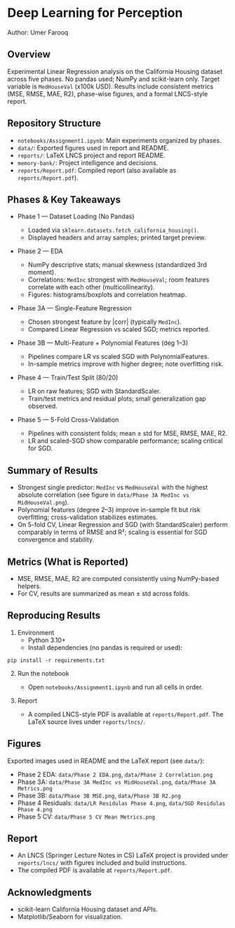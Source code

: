 Deep Learning for Perception
=================================================

Author: Umer Farooq

Overview
--------
Experimental Linear Regression analysis on the California Housing dataset across five phases. No pandas used; NumPy and scikit-learn only. Target variable is `MedHouseVal` (x100k USD). Results include consistent metrics (MSE, RMSE, MAE, R2), phase-wise figures, and a formal LNCS-style report.

Repository Structure
--------------------
- `notebooks/Assignment1.ipynb`: Main experiments organized by phases.
- `data/`: Exported figures used in report and README.
- `reports/`: LaTeX LNCS project and report README.
- `memory-bank/`: Project intelligence and decisions.
 - `reports/Report.pdf`: Compiled report (also available as `reports/Report.pdf`).

Phases & Key Takeaways
----------------------
- Phase 1 — Dataset Loading (No Pandas)
  - Loaded via `sklearn.datasets.fetch_california_housing()`.
  - Displayed headers and array samples; printed target preview.

- Phase 2 — EDA
  - NumPy descriptive stats; manual skewness (standardized 3rd moment).
  - Correlations: `MedInc` strongest with `MedHouseVal`; room features correlate with each other (multicollinearity).
  - Figures: histograms/boxplots and correlation heatmap.

- Phase 3A — Single-Feature Regression
  - Chosen strongest feature by |corr| (typically `MedInc`).
  - Compared Linear Regression vs scaled SGD; metrics reported.

- Phase 3B — Multi-Feature + Polynomial Features (deg 1–3)
  - Pipelines compare LR vs scaled SGD with PolynomialFeatures.
  - In-sample metrics improve with higher degree; note overfitting risk.

- Phase 4 — Train/Test Split (80/20)
  - LR on raw features; SGD with StandardScaler.
  - Train/test metrics and residual plots; small generalization gap observed.

- Phase 5 — 5-Fold Cross-Validation
  - Pipelines with consistent folds; mean ± std for MSE, RMSE, MAE, R2.
  - LR and scaled-SGD show comparable performance; scaling critical for SGD.

Summary of Results
------------------
- Strongest single predictor: `MedInc` vs `MedHouseVal` with the highest absolute correlation (see figure in `data/Phase 3A MedInc vs MidHouseVal.png`).
- Polynomial features (degree 2–3) improve in-sample fit but risk overfitting; cross-validation stabilizes estimates.
- On 5-fold CV, Linear Regression and SGD (with StandardScaler) perform comparably in terms of RMSE and R²; scaling is essential for SGD convergence and stability.

Metrics (What is Reported)
--------------------------
- MSE, RMSE, MAE, R2 are computed consistently using NumPy-based helpers.
- For CV, results are summarized as mean ± std across folds.

Reproducing Results
-------------------
1) Environment
   - Python 3.10+
   - Install dependencies (no pandas is required or used):

```
pip install -r requirements.txt
```

2) Run the notebook
   - Open `notebooks/Assignment1.ipynb` and run all cells in order.

3) Report
   - A compiled LNCS-style PDF is available at `reports/Report.pdf`. The LaTeX source lives under `reports/lncs/`.

Figures
-------
Exported images used in README and the LaTeX report (see `data/`):
- Phase 2 EDA: `data/Phase 2 EDA.png`, `data/Phase 2 Correlation.png`
- Phase 3A: `data/Phase 3A MedInc vs MidHouseVal.png`, `data/Phase 3A Metrics.png`
- Phase 3B: `data/Phase 3B MSE.png`, `data/Phase 3B R2.png`
- Phase 4 Residuals: `data/LR Residulas Phase 4.png`, `data/SGD Residulas Phase 4.png`
- Phase 5 CV: `data/Phase 5 CV Mean Metrics.png`

Report
------
- An LNCS (Springer Lecture Notes in CS) LaTeX project is provided under `reports/lncs/` with figures included and build instructions.
 - The compiled PDF is available at `reports/Report.pdf`.

Acknowledgments
---------------
- scikit-learn California Housing dataset and APIs.
- Matplotlib/Seaborn for visualization.


